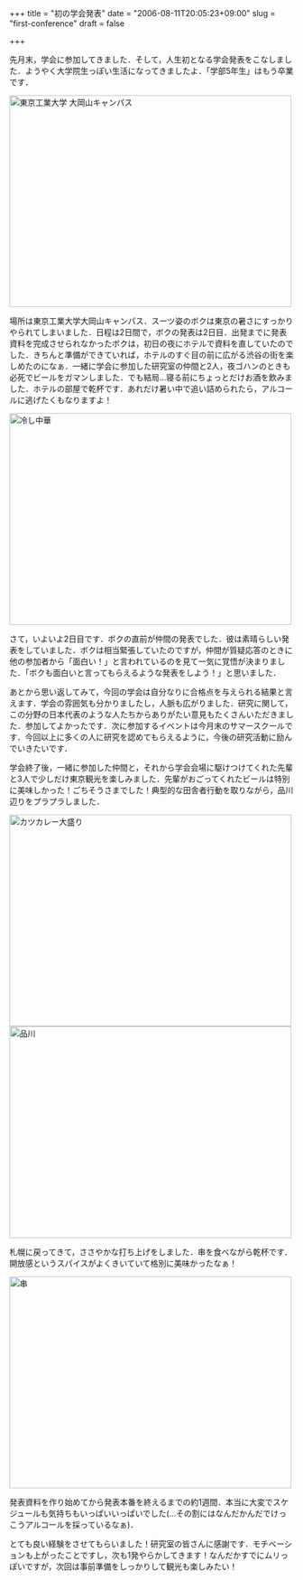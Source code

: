 +++
title = "初の学会発表"
date = "2006-08-11T20:05:23+09:00"
slug = "first-conference"
draft = false

+++

<p>先月末，学会に参加してきました．そして，人生初となる学会発表をこなしました．ようやく大学院生っぽい生活になってきましたよ．「学部5年生」はもう卒業です．</p>
<p><a href="http://www.flickr.com/photos/june29/202210064/" title="Photo Sharing"><img src="http://static.flickr.com/61/202210064_a020d39bdf.jpg" width="500" height="375" alt="東京工業大学 大岡山キャンパス" /></a></p>
<p>場所は東京工業大学大岡山キャンパス．スーツ姿のボクは東京の暑さにすっかりやられてしまいました．日程は2日間で，ボクの発表は2日目．出発までに発表資料を完成させられなかったボクは，初日の夜にホテルで資料を直していたのでした．きちんと準備ができていれば，ホテルのすぐ目の前に広がる渋谷の街を楽しめたのになぁ．一緒に学会に参加した研究室の仲間と2人，夜ゴハンのときも必死でビールをガマンしました．でも結局…寝る前にちょっとだけお酒を飲みました．ホテルの部屋で乾杯です．あれだけ暑い中で追い詰められたら，アルコールに逃げたくもなりますよ！</p>
<p><a href="http://www.flickr.com/photos/june29/202210975/" title="Photo Sharing"><img src="http://static.flickr.com/78/202210975_17f09b7cfb.jpg" width="500" height="375" alt="冷し中華" /></a></p>
<p>さて，いよいよ2日目です．ボクの直前が仲間の発表でした．彼は素晴らしい発表をしていました．ボクは相当緊張していたのですが，仲間が質疑応答のときに他の参加者から「面白い！」と言われているのを見て一気に覚悟が決まりました．「ボクも面白いと言ってもらえるような発表をしよう！」と思いました．</p>
<p>あとから思い返してみて，今回の学会は自分なりに合格点を与えられる結果と言えます．学会の雰囲気も分かりましたし，人脈も広がりました．研究に関して，この分野の日本代表のような人たちからありがたい意見もたくさんいただきました．参加してよかったです．次に参加するイベントは今月末のサマースクールです．今回以上に多くの人に研究を認めてもらえるように，今後の研究活動に励んでいきたいです．</p>
<p>学会終了後，一緒に参加した仲間と，それから学会会場に駆けつけてくれた先輩と3人で少しだけ東京観光を楽しみました．先輩がおごってくれたビールは特別に美味しかった！ごちそうさまでした！典型的な田舎者行動を取りながら，品川辺りをプラプラしました．</p>
<p><a href="http://www.flickr.com/photos/june29/202211346/" title="Photo Sharing"><img src="http://static.flickr.com/70/202211346_f377d8869c.jpg" width="500" height="375" alt="カツカレー大盛り" /></a><br />
<a href="http://www.flickr.com/photos/june29/202211816/" title="Photo Sharing"><img src="http://static.flickr.com/65/202211816_36344cb5d9.jpg" width="500" height="375" alt="品川" /></a></p>
<p>札幌に戻ってきて，ささやかな打ち上げをしました．串を食べながら乾杯です．開放感というスパイスがよくきいていて格別に美味かったなぁ！</p>
<p><a href="http://www.flickr.com/photos/june29/202212846/" title="Photo Sharing"><img src="http://static.flickr.com/61/202212846_f85b27bd21.jpg" width="500" height="375" alt="串" /></a></p>
<p>発表資料を作り始めてから発表本番を終えるまでの約1週間．本当に大変でスケジュールも気持ちもいっぱいいっぱいでした(…その割にはなんだかんだでけっこうアルコールを採っているなぁ)．</p>
<p>とても良い経験をさせてもらいました！研究室の皆さんに感謝です．モチベーションも上がったことですし，次も1発やらかしてきます！なんだかすでにムリっぽいですが，次回は事前準備をしっかりして観光も楽しみたい！</p>
